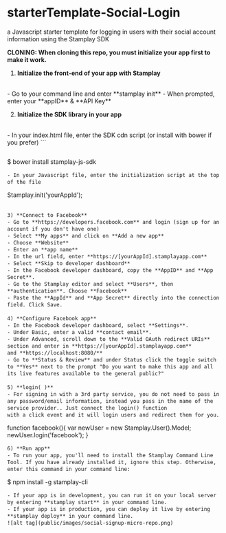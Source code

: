# starterTemplate-Social-Login
a Javascript starter template for logging in users with their social account information using the Stamplay SDK

**CLONING: When cloning this repo, you must initialize your app first to make it work.**

 1) **Initialize the front-end of your app with Stamplay**
 <br>
- Go to your command line and enter **stamplay init**
- When prompted, enter your **appID** & **API Key**

2) **Initialize the SDK library in your app**
<br>
- In your index.html file, enter the SDK cdn script (or install with bower if you prefer)
```
<script src="//drrjhlchpvi7e.cloudfront.net/libs/stamplay-js-sdk/1.3.1/stamplay.min.js"></script>

```
```
$ bower install stamplay-js-sdk
```
- In your Javascript file, enter the initialization script at the top of the file
```
Stamplay.init('yourAppId');
```

3) **Connect to Facebook**
- Go to **https://developers.facebook.com** and login (sign up for an account if you don't have one)
- Select **My apps** and click on **Add a new app**
- Choose **Website**
- Enter an **app name**
- In the url field, enter **https://[yourAppId].stamplayapp.com**
- Select **Skip to developer dashboard**
- In the Facebook developer dashboard, copy the **AppID** and **App Secret**.
- Go to the Stamplay editor and select **Users**, then **authentication**. Choose **Facebook**
- Paste the **AppId** and **App Secret** directly into the connection field. Click Save.

4) **Configure Facebook app**
- In the Facebook developer dashboard, select **Settings**.
- Under Basic, enter a valid **contact email**.
- Under Advanced, scroll down to the **Valid OAuth redirect URIs** section and enter in **https://[yourAppId].stamplayapp.com**
and **https://localhost:8080/**
- Go to **Status & Review** and under Status click the toggle switch to **Yes** next to the prompt "Do you want to make this app and all its live features available to the general public?"

5) **login( )**
- For signing in with a 3rd party service, you do not need to pass in any password/email information, instead you pass in the name of the service provider.. Just connect the login() function
with a click event and it will login users and redirect them for you. 
```
function facebook(){
	var newUser = new Stamplay.User().Model;
	newUser.login('facebook');
}
```
6) **Run app**
- To run your app, you'll need to install the Stamplay Command Line Tool. If you have already installed it, ignore this step. Otherwise, enter this command in your command line:
```
$ npm install -g stamplay-cli
```
- If your app is in development, you can run it on your local server by entering **stamplay start** in your command line.
- If your app is in production, you can deploy it live by entering **stamplay deploy** in your command line.
![alt tag](public/images/social-signup-micro-repo.png)
